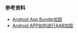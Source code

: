 ### 参考资料
- [Android App Bundle加固](https://blog.csdn.net/jiweianquan/article/details/107639684)
- [Android APP如何进行AAB加固](https://baijiahao.baidu.com/s?id=1693843276076634441&wfr=spider&for=pc)
